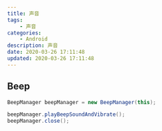 ```yaml
---
title: 声音
tags: 
    - 声音
categories: 
    - Android
description: 声音
date: 2020-03-26 17:11:48
updated: 2020-03-26 17:11:48
---
```


## Beep

```java
BeepManager beepManager = new BeepManager(this);

beepManager.playBeepSoundAndVibrate();
beepManager.close();
```
